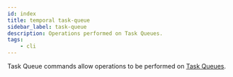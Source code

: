 ```yaml
---
id: index
title: temporal task-queue
sidebar_label: task-queue
description: Operations performed on Task Queues.
tags:
    - cli
---
```


Task Queue commands allow operations to be performed on [Task Queues](/concepts/what-is-a-task-queue).
